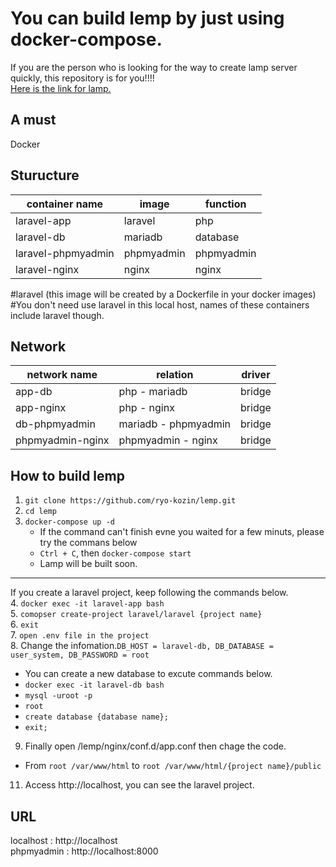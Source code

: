 # You can build lemp by just using docker-compose.
If you are the person who is looking for the way to create lamp server quickly, this repository is for you!!!!      
[Here is the link for lamp.](https://github.com/ryo-kozin/lamp.git)
    
## A must
Docker      

## Sturucture
| container name     | image      | function       |
| ------------------ | ---------- | --------       |
| laravel-app        | laravel    | php            |
| laravel-db         | mariadb    | database       |        
| laravel-phpmyadmin | phpmyadmin | phpmyadmin     |
| laravel-nginx      | nginx      | nginx          |

#laravel (this image will be created by a Dockerfile in your docker images)  
#You don't need use laravel in this local host, names of these containers include laravel though.
    
## Network
| network name     | relation                 | driver |
| ---------------- | ------------------------ | ------ |
| app-db           | php - mariadb            | bridge |
| app-nginx        | php - nginx              | bridge |
| db-phpmyadmin    | mariadb - phpmyadmin     | bridge |
| phpmyadmin-nginx | phpmyadmin - nginx       | bridge |
    

## How to build lemp
1. `git clone https://github.com/ryo-kozin/lemp.git`    
2. `cd lemp`   
3. `docker-compose up -d`
    - If the command can't finish evne you waited for a few minuts, please try the commans below
    - `Ctrl + C`, then `docker-compose start`
    - Lamp will be built soon.
___
If you create a laravel project, keep following the commands below.    
4. `docker exec -it laravel-app bash`  
5. `comopser create-project laravel/laravel {project name}`    
6. `exit`    
7. `open .env file in the project`   
8. Change the infomation.`DB_HOST = laravel-db, DB_DATABASE = user_system, DB_PASSWORD = root`     
- You can create a new database to excute commands below.    
- `docker exec -it laravel-db bash`    
- `mysql -uroot -p`    
- `root`   
- `create database {database name};`   
- `exit;`      
9. Finally open /lemp/nginx/conf.d/app.conf then chage the code.     
- From `root /var/www/html` to `root /var/www/html/{project name}/public`      
11. Access http://localhost, you can see the laravel project.
    
## URL    
localhost : http://localhost   
phpmyadmin : http://localhost:8000    
